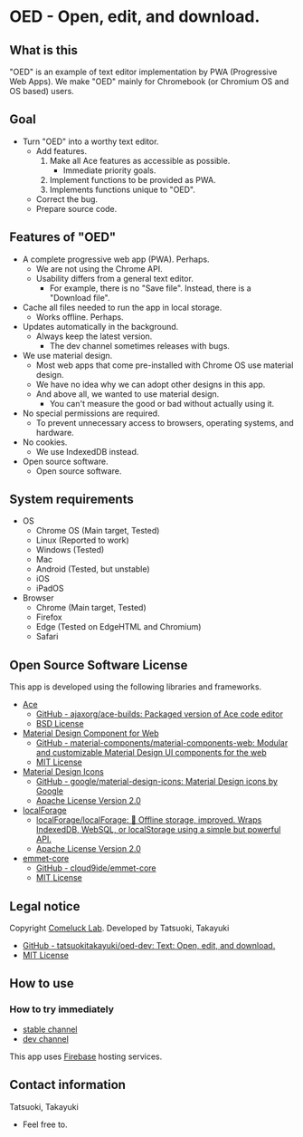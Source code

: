 # OED - Open, edit, and download.

## What is this
"OED" is an example of text editor implementation by PWA (Progressive Web Apps).
We make "OED" mainly for Chromebook (or Chromium OS and OS based) users.

## Goal
- Turn "OED" into a worthy text editor.
    - Add features.
        1. Make all Ace features as accessible as possible.
            - Immediate priority goals.
        2. Implement functions to be provided as PWA.
        3. Implements functions unique to "OED".
    - Correct the bug.
    - Prepare source code.

## Features of "OED"
- A complete progressive web app (PWA). Perhaps.
    - We are not using the Chrome API.
    - Usability differs from a general text editor.
        - For example, there is no "Save file". Instead, there is a "Download file".
- Cache all files needed to run the app in local storage.
    - Works offline. Perhaps.
- Updates automatically in the background.
    - Always keep the latest version.
        - The dev channel sometimes releases with bugs.
- We use material design.
    - Most web apps that come pre-installed with Chrome OS use material design.
    - We have no idea why we can adopt other designs in this app.
    - And above all, we wanted to use material design.
        - You can't measure the good or bad without actually using it.
- No special permissions are required.
    - To prevent unnecessary access to browsers, operating systems, and hardware.
- No cookies.
    - We use IndexedDB instead.
- Open source software.
    - Open source software.

## System requirements
- OS
    - Chrome OS (Main target, Tested)
    - Linux (Reported to work)
    - Windows (Tested)
    - Mac
    - Android (Tested, but unstable)
    - iOS
    - iPadOS
- Browser
    - Chrome (Main target, Tested)
    - Firefox
    - Edge (Tested on EdgeHTML and Chromium)
    - Safari

## Open Source Software License
This app is developed using the following libraries and frameworks.

- [Ace](https://ace.c9.io/)
    - [GitHub - ajaxorg/ace-builds: Packaged version of Ace code editor](https://github.com/ajaxorg/ace-builds/)
    - [BSD License](https://github.com/ajaxorg/ace-builds/blob/master/LICENSE)
- [Material Design Component for Web](https://material.io/develop/web/)
    - [GitHub - material-components/material-components-web: Modular and customizable Material Design UI components for the web](https://github.com/material-components/material-components-web)
    - [MIT License](https://github.com/material-components/material-components-web/blob/master/LICENSE)
- [Material Design Icons](https://google.github.io/material-design-icons/)
    - [GitHub - google/material-design-icons: Material Design icons by Google](https://github.com/google/material-design-icons)
    - [Apache License Version 2.0](https://github.com/google/material-design-icons/blob/master/LICENSE)
- [localForage](https://localforage.github.io/localForage/)
    - [localForage/localForage: 💾 Offline storage, improved. Wraps IndexedDB, WebSQL, or localStorage using a simple but powerful API.](https://github.com/localForage/localForage)
    - [Apache License Version 2.0](https://github.com/localForage/localForage/blob/master/LICENSE)
- [emmet-core](https://github.com/cloud9ide/emmet-core)
    - [GitHub - cloud9ide/emmet-core](https://github.com/cloud9ide/emmet-core)
    - [MIT License](https://github.com/cloud9ide/emmet-core/blob/master/LICENSE)

## Legal notice
Copyright [Comeluck Lab](https://www.comeluck.jp/).
Developed by Tatsuoki, Takayuki
- [GitHub - tatsuokitakayuki/oed-dev: Text: Open, edit, and download.](https://github.com/tatsuokitakayuki/oed-dev)
- [MIT License](https://github.com/tatsuokitakayuki/oed-dev/blob/master/LICENSE)

## How to use
### How to try immediately
- [stable channel](https://oed-stable.web.app/)
- [dev channel](https://oed-dev.web.app/)

This app uses [Firebase](https://firebase.google.com/) hosting services.

## Contact information
Tatsuoki, Takayuki
- Feel free to.
